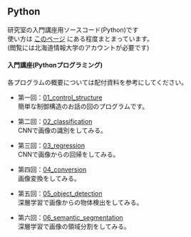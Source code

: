 Python
---
研究室の入門講座用ソースコード(Python)です  
使い方は [このページ](https://sites.google.com/do-johodai.ac.jp/clb) にある程度まとまっています。  
(閲覧には北海道情報大学のアカウントが必要です)

#### 入門講座(Pythonプログラミング)
各プログラムの概要については配付資料を参考にしてください。  

* 第一回：[01_control_structure](https://github.com/fudiwara/Python/tree/main/01_control_structure)  
簡単な制御構造のお話の回のプログラムです。

* 第二回：[02_classification](https://github.com/fudiwara/Python/tree/main/02_classification)  
CNNで画像の識別をしてみる。

* 第三回：[03_regression](https://github.com/fudiwara/Python/tree/main/03_regression)  
CNNで画像からの回帰をしてみる。

* 第四回：[04_conversion](https://github.com/fudiwara/Python/tree/main/04_conversion)  
画像変換をしてみる。

* 第五回：[05_object_detection](https://github.com/fudiwara/Python/tree/main/05_object_detection)  
深層学習で画像からの物体検出をしてみる。

* 第六回：[06_semantic_segmentation](https://github.com/fudiwara/Python/tree/main/06_semantic_segmentation)  
深層学習で画像の領域分割をしてみる。